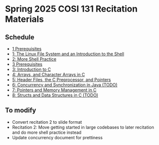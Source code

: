 # Spring 2025 COSI 131 Recitation Materials
## Schedule 
- [1 Prerequisites](https://docs.google.com/document/d/1LgeGXhN8U5tIrEq-Ko20XhGfQ2TwrgvRbasubSXDzIA/edit?usp=sharing)
- [1: The Linux File System and an Introduction to the Shell](https://docs.google.com/presentation/d/1IC61qVDYNSHmCXLnODncdYYj9aUy9V6u4zGbnqCeRPw/edit?usp=sharing)  
- [2: More Shell Practice](https://drive.google.com/file/d/1KjHni7pq6DZVPNj4w1vlN6lRK-5G2djP/view?usp=sharing)  
- [3 Prerequisites](https://docs.google.com/document/d/1nX7ppSRtDO6LoDl7dMCkKqwhEiiyHNsyCt0UpFWZjGE/edit?usp=sharing)
- [3: Introduction to C](https://docs.google.com/presentation/d/1aRSxlus5zvhcfk0oW9baV_2OCk40H0wbSmar8dl7row/edit?usp=sharing)  
- [4: Arrays, and Character Arrays in C](https://docs.google.com/presentation/d/1VunT5HCPWxiQHO1gJIWi-wbi34oLZ1NHqkwYaTLsFwg/edit?usp=sharing)
- [5: Header Files, the C Preprocessor, and Pointers](https://docs.google.com/presentation/d/1zSF0HrlGyg8znPX0T2ry33n8mtNlV2uqzDN4jHcqmlw/edit?usp=sharing)
- [6: Concurrency and Synchronization in Java (TODO)]()
- [7: Pointers and Memory Management in C](https://docs.google.com/presentation/d/10q-a3_WxEnb8PGhwc27DPhs_Ndl5oyc_SUwhSUldlZA/edit?usp=sharing)
- [8: Structs and Data Structures in C (TODO)]()

## To modify
- Convert recitation 2 to slide format
- Recitation 2: Move getting started in large codebases to later recitation and do more shell practice instead
- Update concurrency document for prettiness 
